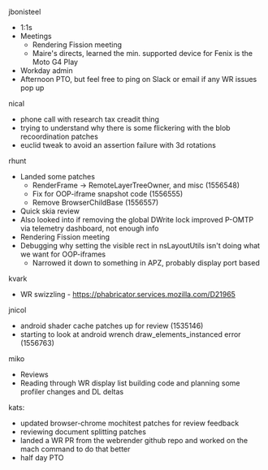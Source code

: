 jbonisteel
  * 1:1s
  * Meetings
      * Rendering Fission meeting
      * Maire's directs, learned the min. supported device for Fenix is the Moto G4 Play
  * Workday admin
  * Afternoon PTO, but feel free to ping on Slack or email if any WR issues pop up

nical
  * phone call with research tax creadit thing
  * trying to understand why there is some flickering with the blob recoordination patches
  * euclid tweak to avoid an assertion failure with 3d rotations

rhunt
  * Landed some patches
    * RenderFrame -> RemoteLayerTreeOwner, and misc (1556548)
    * Fix for OOP-iframe snapshot code (1556555)
    * Remove BrowserChildBase (1556557)
  * Quick skia review
  * Also looked into if removing the global DWrite lock improved P-OMTP via telemetry dashboard, not enough info
  * Rendering Fission meeting
  * Debugging why setting the visible rect in nsLayoutUtils isn't doing what we want for OOP-iframes
    * Narrowed it down to something in APZ, probably display port based

kvark
  * WR swizzling - https://phabricator.services.mozilla.com/D21965

jnicol
  * android shader cache patches up for review (1535146)
  * starting to look at android wrench draw_elements_instanced error (1556763)

miko
  * Reviews
  * Reading through WR display list building code and planning some profiler changes and DL deltas

kats:
  * updated browser-chrome mochitest patches for review feedback
  * reviewing document splitting patches
  * landed a WR PR from the webrender github repo and worked on the mach command to do that better
  * half day PTO
